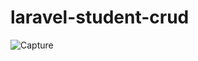 # laravel-student-crud

![Capture](https://user-images.githubusercontent.com/47104485/86826733-6d9cb980-c091-11ea-94d3-e50591f9cc06.PNG)
